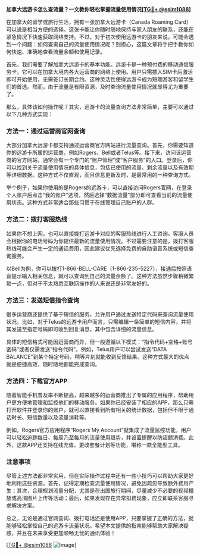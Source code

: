 **加拿大远游卡怎么查流量？一文教你轻松掌握流量使用情况[[TG💪+ @esim1088](https://t.me/s/esim1088)]**

在加拿大的留学或旅行生活，拥有一张加拿大远游卡（Canada Roaming Card）可以说是相当方便的选择。这张卡能让你随时随地保持与家人朋友的联系，还能在紧急情况下快速获取网络支持。不过，对于初次使用远游卡的朋友来说，可能会遇到一个问题：如何查询自己的流量使用情况呢？别担心，这篇文章将手把手教你如何快速、准确地查看流量余额和使用记录。

首先，我们需要了解加拿大远游卡的基本功能。远游卡是一种预付费的移动通信服务卡，它可以在加拿大境内各大运营商的网络上使用。用户只需插入SIM卡后激活即可开始使用，无需签订长期合约。这种灵活性使得远游卡成为短期游客和留学生们的首选。然而，由于流量是有限资源，及时查询流量使用情况就显得尤为重要了。

那么，具体该如何操作呢？其实，远游卡的流量查询方法非常简单，主要可以通过以下几种方式实现：

### 方法一：通过运营商官网查询
大部分加拿大远游卡都支持通过运营商官方网站进行流量查询。首先，你需要知道你的远游卡所属的运营商，例如Rogers、Bell或者Telus等。接下来，访问该运营商的官方网站，通常会有一个专门的“账户管理”或“客户服务”的入口。登录后，你可以找到关于流量使用情况的具体信息，包括已使用的流量、剩余流量以及有效期等详细数据。这种方式不仅直观，而且信息更新及时，是最常用的一种查询方式。

举个例子，如果你使用的是Rogers的远游卡，可以直接访问Rogers官网，在登录个人账户后点击“我的账户”选项，然后选择“数据流量”部分即可查看当前的流量使用状态。这种方式非常适合那些习惯于在线管理自己账户的人群。

### 方法二：拨打客服热线
如果你不想上网，也可以直接拨打远游卡对应的客服热线进行人工咨询。客服人员会根据你的电话号码为你提供最新的流量使用情况。不过需要注意的是，拨打客服热线可能会产生一定的通话费用，因此建议优先选择免费的自助语音系统或短信查询服务。

以Bell为例，你可以拨打1-866-BELL-CARE（1-866-235-5227），接通后按照语音提示输入相关信息，就可以查询到自己的流量余额了。这种方法虽然步骤稍微繁琐一点，但对于不太熟悉互联网操作的人来说还是非常友好的。

### 方法三：发送短信指令查询
很多运营商还提供了基于短信的服务，允许用户通过发送特定代码来查询流量使用状况。比如，对于Telus的远游卡用户而言，只需编辑一条简单的短信内容，并将其发送至指定号码即可收到回复消息，其中包含详细的流量信息。

具体的短信格式可能因运营商而异，但一般遵循以下模式：“指令代码+空格+账号密码”或者仅需发送“指令代码”。例如，Telus用户可以尝试发送“DATA BALANCE”到某个特定号码，稍等片刻就能收到反馈结果。这种方式最大的优点就是便捷高效，随时随地都能完成查询。

### 方法四：下载官方APP
随着智能手机普及率不断提高，越来越多的运营商推出了专属的应用程序，帮助用户更方便地管理和监控他们的移动服务。如果你已经安装了相应的APP，那么只需打开软件并登录你的账户，就可以直接看到所有相关的统计数据，包括但不限于通话时长、短信数量以及流量消耗等。

例如，Rogers官方应用程序“Rogers My Account”就集成了流量监控功能，用户可以轻松追踪每日、每周乃至每月的流量使用趋势，并设置提醒以防超额消费。此外，这款APP还支持在线充值、更改套餐计划等功能，堪称一款全能型工具。

### 注意事项
尽管上述方法都非常实用，但在实际操作过程中还有一些小技巧可以帮助大家更好地利用这些资源。首先，记得定期检查流量使用情况，避免因疏忽导致额外费用产生；其次，合理规划流量分配，尤其是在出国旅行期间，尽量减少不必要的视频播放或高清图片上传等活动；最后，如果发现存在异常扣费现象，应立即联系客服寻求解决方案。

总之，无论是通过官网查询、拨打电话还是使用APP，只要掌握了正确的方法，就能够轻松掌控自己的远游卡流量状况。希望本文提供的指南能够帮助大家解决疑惑，并且在未来享受更加顺畅无忧的通讯体验！

[[TG💪+ @esim1088](https://t.me/s/esim1088) ![Image](https://i.postimg.cc/4NQfJmqS/Snipaste-2025-05-13-00-14-12.png)]